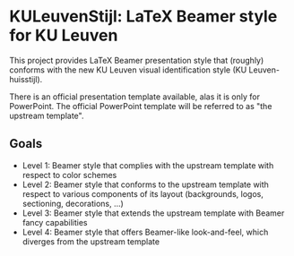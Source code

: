 KULeuvenStijl: LaTeX Beamer style for KU Leuven
===============================================

This project provides LaTeX Beamer presentation style that (roughly) conforms with the new KU Leuven 
visual identification style (KU Leuven-huisstijl).

There is an official presentation template available, alas it is only for PowerPoint. 
The official PowerPoint template will be referred to as "the upstream template".

Goals
-----

- Level 1: Beamer style that complies with the upstream template with respect to color schemes
- Level 2: Beamer style that conforms to the upstream template with respect to various components of its layout (backgrounds, logos, sectioning, decorations, ...)
- Level 3: Beamer style that extends the upstream template with Beamer fancy capabilities
- Level 4: Beamer style that offers Beamer-like look-and-feel, which diverges from the upstream template

